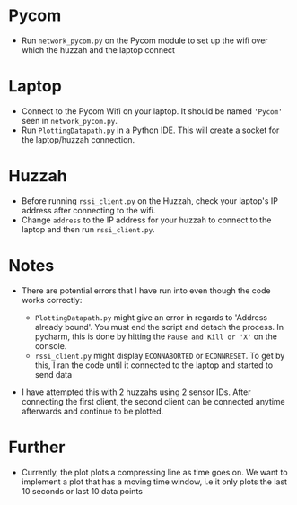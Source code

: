 # Pycom
- Run `network_pycom.py` on the Pycom module to set up the wifi over which the huzzah and the laptop connect
# Laptop
- Connect to the Pycom Wifi on your laptop. It should be named `'Pycom'` seen in `network_pycom.py`.
- Run `PlottingDatapath.py` in a Python IDE. This will create a socket for the laptop/huzzah connection.
# Huzzah
- Before running `rssi_client.py` on the Huzzah, check your laptop's IP address after connecting to the wifi.
- Change `address` to the IP address for your huzzah to connect to the laptop and then run `rssi_client.py`.
# Notes
- There are potential errors that I have run into even though the code works correctly: 
  * `PlottingDatapath.py` might give an error in regards to  'Address already bound'. 
You must end the script and detach the process. In pycharm, this is done by hitting the `Pause and Kill or 'X'` on the console.
  * `rssi_client.py` might display `ECONNABORTED` or `ECONNRESET`. To get by this, 
  I ran the code until it connected to the laptop and started to send data

- I have attempted this with 2 huzzahs using 2 sensor IDs. After connecting the first client, the second client can be connected 
anytime afterwards and continue to be plotted.

# Further
- Currently, the plot plots a compressing line as time goes on. We want to implement a plot that has a moving time window, i.e
it only plots the last 10 seconds or last 10 data points
